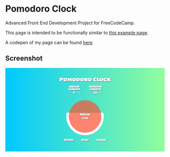 # Pomodoro Clock
Advanced Front End Development Project for FreeCodeCamp.

This page is intended to be functionally similar to [this example page](https://codepen.io/zoite/full/RPbGxZ/).

A codepen of my page can be found [here](https://codepen.io/vanillaSlice/full/zzEoaP/).

## Screenshot
![screenshot](./screenshot.png)